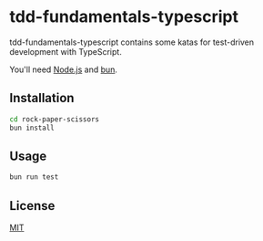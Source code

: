 # tdd-fundamentals-typescript

tdd-fundamentals-typescript contains some katas for test-driven development with TypeScript.

You'll need [Node.js](https://nodejs.org) and [bun](https://bun.sh).

## Installation

```bash
cd rock-paper-scissors
bun install
```

## Usage

```bash
bun run test
```

## License

[MIT](https://choosealicense.com/licenses/mit/)

